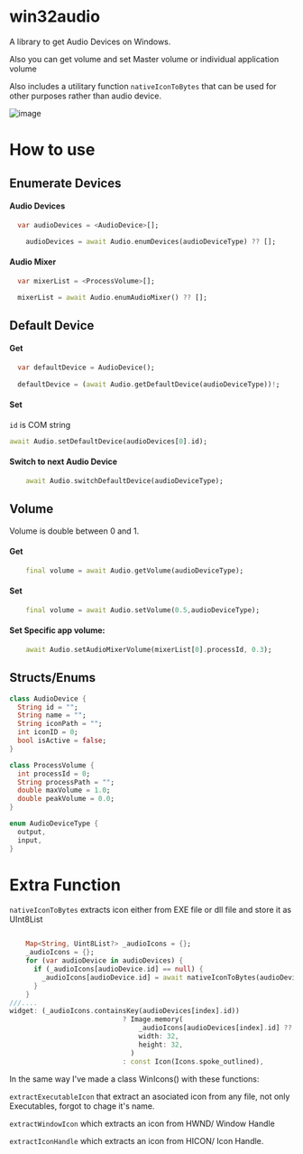 # win32audio

A library to get Audio Devices on Windows.

Also you can get volume and set Master volume or individual application volume

Also includes a utilitary function `nativeIconToBytes` that can be used for other purposes rather than audio device.

![image](https://user-images.githubusercontent.com/20853986/175772236-0158ca3b-7dd0-41d4-b10e-7304f3be0b71.png)



# How to use

## Enumerate Devices

#### Audio Devices

```dart
  var audioDevices = <AudioDevice>[];

    audioDevices = await Audio.enumDevices(audioDeviceType) ?? [];
```
#### Audio Mixer

```dart
  var mixerList = <ProcessVolume>[];

  mixerList = await Audio.enumAudioMixer() ?? [];
```
## Default Device

#### Get
```dart
  var defaultDevice = AudioDevice();
  
  defaultDevice = (await Audio.getDefaultDevice(audioDeviceType))!;
```

#### Set

`id` is COM string
```dart
await Audio.setDefaultDevice(audioDevices[0].id);
```
#### Switch to next Audio Device
```dart
    await Audio.switchDefaultDevice(audioDeviceType);
```
## Volume

Volume is double between 0 and 1.

#### Get
```dart
    final volume = await Audio.getVolume(audioDeviceType);
```

#### Set

```dart
    final volume = await Audio.setVolume(0.5,audioDeviceType);
```
#### Set Specific app volume:

```dart
    await Audio.setAudioMixerVolume(mixerList[0].processId, 0.3);
```

## Structs/Enums

```dart
class AudioDevice {
  String id = "";
  String name = "";
  String iconPath = "";
  int iconID = 0;
  bool isActive = false;
}

class ProcessVolume {
  int processId = 0;
  String processPath = "";
  double maxVolume = 1.0;
  double peakVolume = 0.0;
}

enum AudioDeviceType {
  output,
  input,
}
```

# Extra Function

`nativeIconToBytes` extracts icon either from EXE file or dll file and store it as UInt8List

```dart

    Map<String, Uint8List?> _audioIcons = {};
    _audioIcons = {};
    for (var audioDevice in audioDevices) {
      if (_audioIcons[audioDevice.id] == null) {
        _audioIcons[audioDevice.id] = await nativeIconToBytes(audioDevice.iconPath, iconID: audioDevice.iconID);
      }
    }
///....
widget: (_audioIcons.containsKey(audioDevices[index].id))
                            ? Image.memory(
                                _audioIcons[audioDevices[index].id] ?? Uint8List(0),
                                width: 32,
                                height: 32,
                              )
                            : const Icon(Icons.spoke_outlined),
```

In the same way I've made a class WinIcons() with these functions: 

`extractExecutableIcon` that extract an asociated icon from any file, not only Executables, forgot to chage it's name.

`extractWindowIcon` which extracts an icon from HWND/ Window Handle

`extractIconHandle` which extracts an icon from HICON/ Icon Handle.